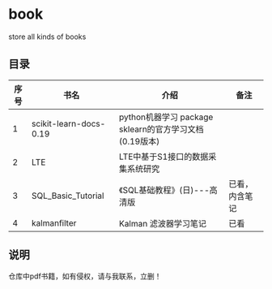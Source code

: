 # book
store all kinds of books 

目录
-----------
| 序号 | 书名 | 介绍 | 备注 |
| --------- | --------- | --------- | -------- |
| 1 | scikit-learn-docs-0.19 | python机器学习 package sklearn的官方学习文档(0.19版本) | |
| 2 | LTE | LTE中基于S1接口的数据采集系统研究 | |
| 3 | SQL_Basic_Tutorial | 《SQL基础教程》(日)---高清版 | 已看，内含笔记 |
| 4 | kalmanfilter | Kalman 滤波器学习笔记 | 已看 |
说明
------------
仓库中pdf书籍，如有侵权，请与我联系，立删！
